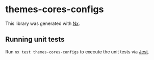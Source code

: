 # themes-cores-configs

This library was generated with [Nx](https://nx.dev).

## Running unit tests

Run `nx test themes-cores-configs` to execute the unit tests via [Jest](https://jestjs.io).
